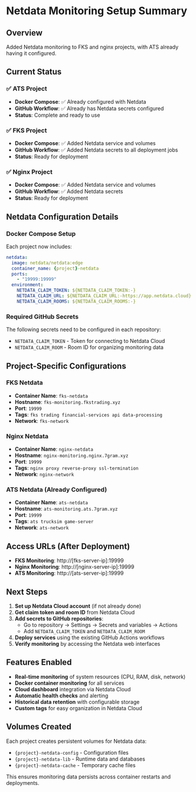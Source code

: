 # Netdata Monitoring Setup Summary

## Overview
Added Netdata monitoring to FKS and nginx projects, with ATS already having it configured.

## Current Status

### ✅ ATS Project
- **Docker Compose**: ✅ Already configured with Netdata
- **GitHub Workflow**: ✅ Already has Netdata secrets configured
- **Status**: Complete and ready to use

### ✅ FKS Project 
- **Docker Compose**: ✅ Added Netdata service and volumes
- **GitHub Workflow**: ✅ Added Netdata secrets to all deployment jobs
- **Status**: Ready for deployment

### ✅ Nginx Project
- **Docker Compose**: ✅ Added Netdata service and volumes 
- **GitHub Workflow**: ✅ Added Netdata secrets
- **Status**: Ready for deployment

## Netdata Configuration Details

### Docker Compose Setup
Each project now includes:
```yaml
netdata:
  image: netdata/netdata:edge
  container_name: {project}-netdata
  ports:
    - "19999:19999"
  environment:
    NETDATA_CLAIM_TOKEN: ${NETDATA_CLAIM_TOKEN:-}
    NETDATA_CLAIM_URL: ${NETDATA_CLAIM_URL:-https://app.netdata.cloud}
    NETDATA_CLAIM_ROOMS: ${NETDATA_CLAIM_ROOMS:-}
```

### Required GitHub Secrets
The following secrets need to be configured in each repository:
- `NETDATA_CLAIM_TOKEN` - Token for connecting to Netdata Cloud
- `NETDATA_CLAIM_ROOM` - Room ID for organizing monitoring data

## Project-Specific Configurations

### FKS Netdata
- **Container Name**: `fks-netdata`
- **Hostname**: `fks-monitoring.fkstrading.xyz`
- **Port**: `19999`
- **Tags**: `fks trading financial-services api data-processing`
- **Network**: `fks-network`

### Nginx Netdata
- **Container Name**: `nginx-netdata`
- **Hostname**: `nginx-monitoring.nginx.7gram.xyz`
- **Port**: `19999`
- **Tags**: `nginx proxy reverse-proxy ssl-termination`
- **Network**: `nginx-network`

### ATS Netdata (Already Configured)
- **Container Name**: `ats-netdata`
- **Hostname**: `ats-monitoring.ats.7gram.xyz`
- **Port**: `19999`
- **Tags**: `ats trucksim game-server`
- **Network**: `ats-network`

## Access URLs (After Deployment)
- **FKS Monitoring**: http://[fks-server-ip]:19999
- **Nginx Monitoring**: http://[nginx-server-ip]:19999  
- **ATS Monitoring**: http://[ats-server-ip]:19999

## Next Steps
1. **Set up Netdata Cloud account** (if not already done)
2. **Get claim token and room ID** from Netdata Cloud
3. **Add secrets to GitHub repositories**:
   - Go to repository → Settings → Secrets and variables → Actions
   - Add `NETDATA_CLAIM_TOKEN` and `NETDATA_CLAIM_ROOM`
4. **Deploy services** using the existing GitHub Actions workflows
5. **Verify monitoring** by accessing the Netdata web interfaces

## Features Enabled
- **Real-time monitoring** of system resources (CPU, RAM, disk, network)
- **Docker container monitoring** for all services
- **Cloud dashboard** integration via Netdata Cloud
- **Automatic health checks** and alerting
- **Historical data retention** with configurable storage
- **Custom tags** for easy organization in Netdata Cloud

## Volumes Created
Each project creates persistent volumes for Netdata data:
- `{project}-netdata-config` - Configuration files
- `{project}-netdata-lib` - Runtime data and databases
- `{project}-netdata-cache` - Temporary cache files

This ensures monitoring data persists across container restarts and deployments.
